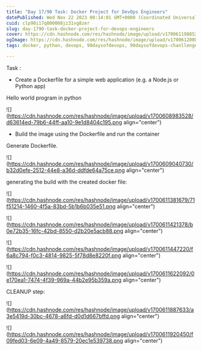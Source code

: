 ```yaml
---
title: "Day 17/90 Task: Docker Project for DevOps Engineers"
datePublished: Wed Nov 22 2023 00:14:01 GMT+0000 (Coordinated Universal Time)
cuid: clp90i17q000008jz31vg8zer
slug: day-1790-task-docker-project-for-devops-engineers
cover: https://cdn.hashnode.com/res/hashnode/image/upload/v1700611988529/b22c08a3-1eef-4a34-99fa-344c41444888.png
ogImage: https://cdn.hashnode.com/res/hashnode/image/upload/v1700612008400/630e6e8f-2019-4aa0-a43d-12df43c65280.png
tags: docker, python, devops, 90daysofdevops, 90daysofdevops-chanllenge, 90daysofdevops-devops-projectdevelopment-nonitbackground-github-docker-cloudplatforms-ec2-aws-elasticbeanstalk-lambdafunctions-devopspipelines-terraform-jenkins-docker-devsecops-scm-git-gitlab-bitbucket-buildtools-griddle-maven-ant-msbuild-monitoringtools-prometheus-grafana-ansible-ai-chatgpt-valueaddition-realworldproblems

---
```


Task :

* Create a Dockerfile for a simple web application (e.g. a Node.js or Python app)
    

Hello world program in python

![](https://cdn.hashnode.com/res/hashnode/image/upload/v1700608983528/d63614ed-79b6-44ff-aa10-9e1d8404c195.png align="center")

* Build the image using the Dockerfile and run the container
    

Generate Dockerfile.

![](https://cdn.hashnode.com/res/hashnode/image/upload/v1700609040730/b32d0efe-2512-44e8-a36d-ddfde64a75ce.png align="center")

generating the build with the created docker file:

![](https://cdn.hashnode.com/res/hashnode/image/upload/v1700611381679/71f51214-1460-4f5a-83bd-5b1b6b035e51.png align="center")

![](https://cdn.hashnode.com/res/hashnode/image/upload/v1700611421378/b0e72b35-16fc-42bd-8550-d2b20e5acb88.png align="center")

![](https://cdn.hashnode.com/res/hashnode/image/upload/v1700611447220/f6a8c794-f0c3-4814-9825-5f78d8e8220f.png align="center")

![](https://cdn.hashnode.com/res/hashnode/image/upload/v1700611622092/0e170ea1-7474-4f39-969a-44b2e95b359a.png align="center")

CLEANUP step:

![](https://cdn.hashnode.com/res/hashnode/image/upload/v1700611887633/a3e5419d-30bc-4678-a6fd-d0d1d667bffd.png align="center")

![](https://cdn.hashnode.com/res/hashnode/image/upload/v1700611920450/f09fed03-6e09-4a49-8579-20ec1e539738.png align="center")